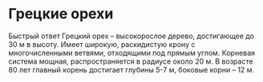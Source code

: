 # Грецкие орехи

Быстрый ответ
Грецкий орех – высокорослое дерево, достигающее до 30 м в высоту. Имеет широкую, раскидистую крону с многочисленными ветвями, отходящими под прямым углом. Корневая система мощная, распространяется в радиусе около 20 м. В возрасте 80 лет главный корень достигает глубины 5-7 м, боковые корни – 12 м. 